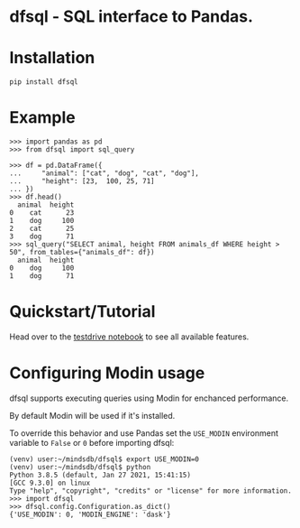 # dfsql - SQL interface to Pandas.

# Installation
```pip install dfsql```

# Example
```
>>> import pandas as pd
>>> from dfsql import sql_query

>>> df = pd.DataFrame({
...     "animal": ["cat", "dog", "cat", "dog"],
...     "height": [23,  100, 25, 71] 
... })
>>> df.head()
  animal  height
0    cat      23
1    dog     100
2    cat      25
3    dog      71
>>> sql_query("SELECT animal, height FROM animals_df WHERE height > 50", from_tables={"animals_df": df})
  animal  height
0    dog     100
1    dog      71
```

# Quickstart/Tutorial

Head over to the [testdrive notebook](https://github.com/mindsdb/dfsql/blob/stable/testdrive.ipynb) to see all available features.

# Configuring Modin usage

dfsql supports executing queries using Modin for enchanced performance. 

By default Modin will be used if it's installed.

To override this behavior and use Pandas set the `USE_MODIN` environment variable to `False` or `0` before importing dfsql:
```
(venv) user:~/mindsdb/dfsql$ export USE_MODIN=0
(venv) user:~/mindsdb/dfsql$ python
Python 3.8.5 (default, Jan 27 2021, 15:41:15) 
[GCC 9.3.0] on linux
Type "help", "copyright", "credits" or "license" for more information.
>>> import dfsql
>>> dfsql.config.Configuration.as_dict()
{'USE_MODIN': 0, 'MODIN_ENGINE': 'dask'}
```



